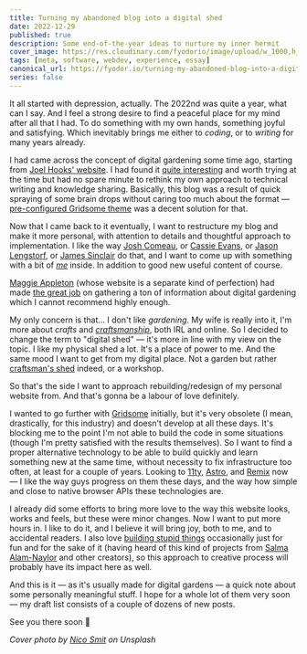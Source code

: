 ```yaml
---
title: Turning my abandoned blog into a digital shed
date: 2022-12-29
published: true
description: Some end-of-the-year ideas to nurture my inner hermit
cover_image: https://res.cloudinary.com/fyodorio/image/upload/w_1000,h_420,c_fill,g_auto/v1672313846/nico-smit-HjFUevA2g1k-unsplash_qoy22k.jpg
tags: [meta, software, webdev, experience, essay]
canonical_url: https://fyodor.io/turning-my-abandoned-blog-into-a-digital-shed/
series: false
---
```


It all started with depression, actually. The 2022nd was quite a year, what can I say. And I feel a strong desire to find a peaceful place for my mind after all that I had. To do something with my own hands, something joyful and satisfying. Which inevitably brings me either to _coding_, or to _writing_ for many years already. 

I had came across the concept of digital gardening some time ago, starting from [Joel Hooks' website](https://joelhooks.com/digital-garden). I had found it [quite interesting](https://maggieappleton.com/garden-history) and worth trying at the time but had no spare minute to rethink my own approach to technical writing and knowledge sharing. Basically, this blog was a result of quick spraying of some brain drops without caring too much about the format — [pre-configured Gridsome theme](https://github.com/gridsome/gridsome-starter-blog) was a decent solution for that.

Now that I came back to it eventually, I want to restructure my blog and make it more personal, with attention to details and thoughtful approach to implementation. I like the way [Josh Comeau](https://www.joshwcomeau.com/), or [Cassie Evans](https://www.cassie.codes/), or [Jason Lengstorf](https://www.jason.af/), or [James Sinclair](https://jrsinclair.com/) do that, and I want to come up with something with a bit of _[me](https://fyodor.io/about/)_ inside. In addition to good new useful content of course.

[Maggie Appleton](https://maggieappleton.com/) (whose website is a separate kind of perfection) had made [the great job](https://github.com/MaggieAppleton/digital-gardeners) on gathering a ton of information about digital gardening which I cannot recommend highly enough. 

My only concern is that... I don't like _gardening_. My wife is really into it, I'm more about _crafts_ and _[craftsmanship](https://en.wikipedia.org/wiki/Software_craftsmanship)_, both IRL and online. So I decided to change the term to "digital shed" — it's more in line with my view on the topic. I like my physical shed a lot. It's a place of power to me. And the same mood I want to get from my digital place. Not a garden but rather [craftsman's shed](https://www.theguardian.com/small-business-network/2013/apr/25/starting-a-business-from-a-shed) indeed, or a workshop. 

So that's the side I want to approach rebuilding/redesign of my personal website from. And that's gonna be a labour of love definitely.

I wanted to go further with [Gridsome](https://gridsome.org/) initially, but it's very obsolete (I mean, drastically, for this industry) and doesn't develop at all these days. It's blocking me to the point I'm not able to build the code in some situations (though I'm pretty satisfied with the results themselves). So I want to find a proper alternative technology to be able to build quickly and learn something new at the same time, without necessity to fix infrastructure too often, at least for a couple of years. Looking to [11ty](https://www.11ty.dev/), [Astro](https://astro.build/), and [Remix](https://remix.run/) now — I like the way guys progress on them these days, and the way how simple and close to native browser APIs these technologies are.

I already did some efforts to bring more love to the way this website looks, works and feels, but these were minor changes. Now I want to put more hours in. I like to do it, and I believe it will bring joy, both to me, and to accidental readers. I also love [building stupid things](https://harshcodereviewrehab.com/) occasionally just for fun and for the sake of it (having heard of this kind of projects from [Salma Alam-Naylor](https://dev.to/whitep4nth3r/why-you-should-ship-your-silly-side-projects-252h) and other creators), so this approach to creative process will probably have its impact here as well.

And this is it — as it's usually made for digital gardens — a quick note about some personally meaningful stuff. I hope for a whole lot of them very soon — my draft list consists of a couple of dozens of new posts. 

See you there soon 🖖
 
_Cover photo by [Nico Smit](https://unsplash.com/@nicosmit99) on Unsplash_


